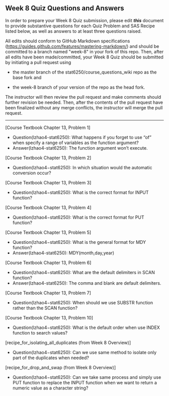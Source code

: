 ## Week 8 Quiz Questions and Answers

In order to prepare your Week 8 Quiz submission, please edit ***this*** document to provide substantive questions for each Quiz Problem and SAS Recipe listed below, as well as answers to at least three questions raised.

All edits should conform to GitHub Markdown specifications (https://guides.github.com/features/mastering-markdown/) and should be committed to a branch named "week-8" in your fork of this repo. Then, after all edits have been made/committed, your Week 8 Quiz should be submitted by initiating a pull request using

- the master branch of the stat6250/course_questions_wiki repo as the base fork and

- the week-8 branch of your version of the repo as the head fork.

The instructor will then review the pull request and make comments should further revision be needed. Then, after the contents of the pull request have been finalized without any merge conflicts, the instructor will merge the pull request.

********************************************************************************



[Course Textbook Chapter 13, Problem 1]
- Question(lzhao4-stat6250): What happens if you forget to use “of” when specify a range of variables as the function argument?
-	Answer(lzhao4-stat6250): The function argument won’t execute. 



[Course Textbook Chapter 13, Problem 2]
- Question(lzhao4−stat6250): In which situation would the automatic conversion occur?



[Course Textbook Chapter 13, Problem 3]
- Question(lzhao4−stat6250): What is the correct format for INPUT function?



[Course Textbook Chapter 13, Problem 4]
-	Question(lzhao4−stat6250): What is the correct format for PUT function? 



[Course Textbook Chapter 13, Problem 5]
-	Question(lzhao4−stat6250): What is the general format for MDY function?
-	Answer(lzhao4-stat6250): MDY(month,day,year) 



[Course Textbook Chapter 13, Problem 6]
-	Question(lzhao4−stat6250): What are the default delimiters in SCAN function?
-	Answer(lzhao4-stat6250): The comma and blank are default delimiters.  



[Course Textbook Chapter 13, Problem 7]
- Question(lzhao4−stat6250): When should we use SUBSTR function rather than the SCAN function?



[Course Textbook Chapter 13, Problem 10]
- Question(lzhao4−stat6250): What is the default order when use INDEX function to search values?



[recipe_for_isolating_all_duplicates (from Week 8 Overview)]
-	Question(lzhao4−stat6250): Can we use same method to isolate only part of the duplicates when needed?



[recipe_for_drop_and_swap (from Week 8 Overview)]
-	Question(lzhao4−stat6250): Can we take same process and simply use PUT function to replace the INPUT function when we want to return a numeric value as a character string?


